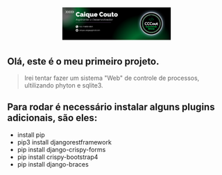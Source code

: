 <h1 align="center">
  <img  title="CCCout" src="./assets/Banner.png" alt="20" width="250" />
</h1>

## Olá, este é o meu primeiro projeto.

>Irei tentar fazer um sistema "Web" de controle de processos, ultilizando phyton e sqlite3.

## Para rodar é necessário instalar alguns plugins adicionais, são eles:

- install pip
- pip3 install djangorestframework
- pip install django-crispy-forms
- pip install crispy-bootstrap4
- pip install django-braces